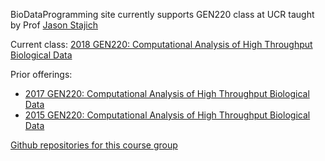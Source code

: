 BioDataProgramming site currently supports GEN220 class at UCR taught by Prof [Jason Stajich](http://lab.stajich.org/)

Current class: [2018 GEN220: Computational Analysis of High Throughput Biological Data](https://biodataprog.github.io/2018_programming-intro/)

Prior offerings:
* [2017 GEN220: Computational Analysis of High Throughput Biological Data](https://biodataprog.github.io/2017_programming-intro/)
* [2015 GEN220: Computational Analysis of High Throughput Biological Data](https://hyphaltip.github.io/GEN220_2015/) 


[Github repositories for this course group](https://github.com/biodataprog/)
